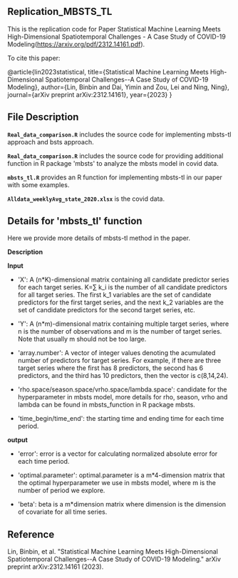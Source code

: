 ## Replication_MBSTS_TL

This is the replication code for Paper Statistical Machine Learning Meets High-Dimensional Spatiotemporal Challenges - A Case Study of COVID-19 Modeling(https://arxiv.org/pdf/2312.14161.pdf). 

To cite this paper:

@article{lin2023statistical,
  title={Statistical Machine Learning Meets High-Dimensional Spatiotemporal Challenges--A Case Study of COVID-19 Modeling},
  author={Lin, Binbin and Dai, Yimin and Zou, Lei and Ning, Ning},
  journal={arXiv preprint arXiv:2312.14161},
  year={2023}
}

## File Description

**`Real_data_comparison.R`** includes the source code for implementing mbsts-tl approach and bsts approach.

**`Real_data_comparison.R`** includes the source code for providing additional function in R package 'mbsts' to analyze the mbsts model in covid data.

**`mbsts_tl.R`** provides an R function for implementing mbsts-tl in our paper with some examples.

**`Alldata_weeklyAvg_state_2020.xlsx`** is the covid data.

## Details for 'mbsts_tl' function

Here we provide more details of mbsts-tl method in the paper.

**Description**

**Input**

-   'X': A (n\*K)-dimensional matrix containing all candidate predictor series for each target series. K=∑ k_i is the number of all candidate predictors for all target series. The first k_1 variables are the set of candidate predictors for the first target series, and the next k_2 variables are the set of candidate predictors for the second target series, etc.

-   'Y': A (n\*m)-dimensional matrix containing multiple target series, where n is the number of observations and m is the number of target series. Note that usually m should not be too large.

-   'array.number': A vector of integer values denoting the acumulated number of predictors for target series. For example, if there are three target series where the first has 8 predictors, the second has 6 predictors, and the third has 10 predictors, then the vector is c(8,14,24).

-   'rho.space/season.space/vrho.space/lambda.space': candidate for the hyperparameter in mbsts model, more details for rho, season, vrho and lambda can be found in mbsts_function in R package mbsts.

-   'time_begin/time_end': the starting time and ending time for each time period.

**output**

-   'error': error is a vector for calculating normalized absolute error for each time period.

-   'optimal.parameter': optimal.parameter is a m\*4-dimension matrix that the optimal hyperparameter we use in mbsts model, where m is the number of period we explore.

-   'beta': beta is a m\*dimension matrix where dimension is the dimension of covariate for all time series.

## Reference

Lin, Binbin, et al. "Statistical Machine Learning Meets High-Dimensional Spatiotemporal Challenges--A Case Study of COVID-19 Modeling." arXiv preprint arXiv:2312.14161 (2023).
